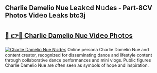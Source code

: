 ## Charlie Damelio Nue Le𝚊k𝚎d N𝚞𝚍es - Part-8CV Photos Vid𝚎o Le𝚊ks btc3j

# <h2><a href="http://fb6070h.evod.top/?m=Charlie+Damelio+Nue">🔗 👉🔴 Charlie Damelio Nue Vid𝚎o Ph𝚘t𝚘s</a></h2>

[![Charlie Damelio Nue N𝚞d𝚎s](https://i.imgur.com/8V9OHl7.gif)](http://fb6070h.evod.top/?m=Charlie+Damelio+Nue)
Online persona Charlie Damelio Nue and content creator, recognized for disseminating dance and lifestyle content through collaborative dance performances and mini vlogs. Public figures Charlie Damelio Nue are often seen as symbols of hope and inspiration. 
